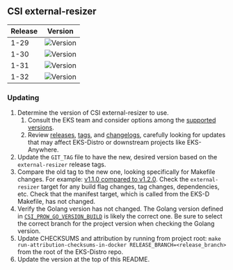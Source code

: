 ## CSI external-resizer

| Release | Version                                                       |
|---------|---------------------------------------------------------------|
| 1-29    | ![Version](https://img.shields.io/badge/version-v1.13.1-blue) |
| 1-30    | ![Version](https://img.shields.io/badge/version-v1.13.1-blue) |
| 1-31    | ![Version](https://img.shields.io/badge/version-v1.13.1-blue) |
| 1-32    | ![Version](https://img.shields.io/badge/version-v1.13.1-blue) |

### Updating

1. Determine the version of CSI external-resizer to use.
   1. Consult the EKS team and consider options among the
      [supported versions](https://kubernetes-csi.github.io/docs/external-resizer.html#supported-versions).
   2. Review [releases](https://github.com/kubernetes-csi/external-resizer/releases),
      [tags](https://github.com/kubernetes-csi/external-resizer/tags),
      and [changelogs](https://github.com/kubernetes-csi/external-resizer/tree/master/CHANGELOG),
      carefully looking for updates that may affect EKS-Distro or downstream
      projects like EKS-Anywhere.
2. Update the `GIT_TAG` file to have the new, desired version based on the
   `external-resizer` release tags.
3. Compare the old tag to the new one, looking specifically for Makefile changes.
   For example:
   [v1.1.0 compared to v1.2.0](https://github.com/kubernetes-csi/external-resizer/compare/v1.1.0...v1.2.0).
   Check the `external-resizer` target for any build flag changes, tag
   changes, dependencies, etc. Check that the manifest target, which is called
   from the EKS-D Makefile, has not changed.
4. Verify the Golang version has not changed. The Golang version defined in
   [`CSI_PROW_GO_VERSION_BUILD`](https://github.com/kubernetes-csi/external-resizer/blob/v1.5.0/release-tools/prow.sh#L89)
   is likely the correct one. Be sure to select the correct branch for the
   project version when checking the Golang version.
5. Update CHECKSUMS and attribution by running from project root:
   `make run-attribution-checksums-in-docker RELEASE_BRANCH=<release_branch>`
   from the root of the EKS-Distro repo.
6. Update the version at the top of this README.
